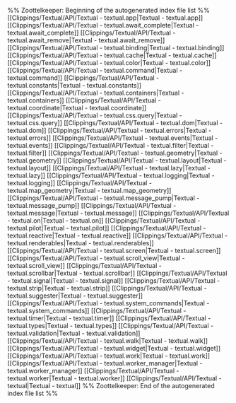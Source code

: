 %% Zoottelkeeper: Beginning of the autogenerated index file list  %%
 [[Clippings/Textual/API/Textual - textual.app|Textual - textual.app]]
 [[Clippings/Textual/API/Textual - textual.await_complete|Textual - textual.await_complete]]
 [[Clippings/Textual/API/Textual - textual.await_remove|Textual - textual.await_remove]]
 [[Clippings/Textual/API/Textual - textual.binding|Textual - textual.binding]]
 [[Clippings/Textual/API/Textual - textual.cache|Textual - textual.cache]]
 [[Clippings/Textual/API/Textual - textual.color|Textual - textual.color]]
 [[Clippings/Textual/API/Textual - textual.command|Textual - textual.command]]
 [[Clippings/Textual/API/Textual - textual.constants|Textual - textual.constants]]
 [[Clippings/Textual/API/Textual - textual.containers|Textual - textual.containers]]
 [[Clippings/Textual/API/Textual - textual.coordinate|Textual - textual.coordinate]]
 [[Clippings/Textual/API/Textual - textual.css.query|Textual - textual.css.query]]
 [[Clippings/Textual/API/Textual - textual.dom|Textual - textual.dom]]
 [[Clippings/Textual/API/Textual - textual.errors|Textual - textual.errors]]
 [[Clippings/Textual/API/Textual - textual.events|Textual - textual.events]]
 [[Clippings/Textual/API/Textual - textual.filter|Textual - textual.filter]]
 [[Clippings/Textual/API/Textual - textual.geometry|Textual - textual.geometry]]
 [[Clippings/Textual/API/Textual - textual.layout|Textual - textual.layout]]
 [[Clippings/Textual/API/Textual - textual.lazy|Textual - textual.lazy]]
 [[Clippings/Textual/API/Textual - textual.logging|Textual - textual.logging]]
 [[Clippings/Textual/API/Textual - textual.map_geometry|Textual - textual.map_geometry]]
 [[Clippings/Textual/API/Textual - textual.message_pump|Textual - textual.message_pump]]
 [[Clippings/Textual/API/Textual - textual.message|Textual - textual.message]]
 [[Clippings/Textual/API/Textual - textual.on|Textual - textual.on]]
 [[Clippings/Textual/API/Textual - textual.pilot|Textual - textual.pilot]]
 [[Clippings/Textual/API/Textual - textual.reactive|Textual - textual.reactive]]
 [[Clippings/Textual/API/Textual - textual.renderables|Textual - textual.renderables]]
 [[Clippings/Textual/API/Textual - textual.screen|Textual - textual.screen]]
 [[Clippings/Textual/API/Textual - textual.scroll_view|Textual - textual.scroll_view]]
 [[Clippings/Textual/API/Textual - textual.scrollbar|Textual - textual.scrollbar]]
 [[Clippings/Textual/API/Textual - textual.signal|Textual - textual.signal]]
 [[Clippings/Textual/API/Textual - textual.strip|Textual - textual.strip]]
 [[Clippings/Textual/API/Textual - textual.suggester|Textual - textual.suggester]]
 [[Clippings/Textual/API/Textual - textual.system_commands|Textual - textual.system_commands]]
 [[Clippings/Textual/API/Textual - textual.timer|Textual - textual.timer]]
 [[Clippings/Textual/API/Textual - textual.types|Textual - textual.types]]
 [[Clippings/Textual/API/Textual - textual.validation|Textual - textual.validation]]
 [[Clippings/Textual/API/Textual - textual.walk|Textual - textual.walk]]
 [[Clippings/Textual/API/Textual - textual.widget|Textual - textual.widget]]
 [[Clippings/Textual/API/Textual - textual.work|Textual - textual.work]]
 [[Clippings/Textual/API/Textual - textual.worker_manager|Textual - textual.worker_manager]]
 [[Clippings/Textual/API/Textual - textual.worker|Textual - textual.worker]]
 [[Clippings/Textual/API/Textual - textual|Textual - textual]]
%% Zoottelkeeper: End of the autogenerated index file list  %%
